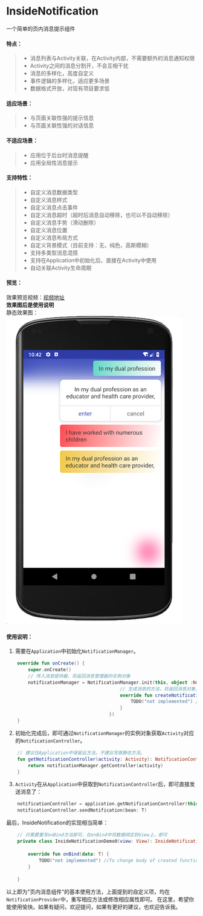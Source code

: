 # InsideNotification
一个简单的页内消息提示组件

#### 特点：
> * 消息列表与Activity关联，在Activity内部，不需要额外的消息通知权限
> * Activity之间的消息分割开，不会互相干扰
> * 消息的多样化，高度自定义
> * 事件逻辑的多样化，适应更多场景
> * 数据格式开放，对现有项目要求低

#### 适应场景：
> * 与页面关联性强的提示信息
> * 与页面关联性强的对话信息

#### 不适应场景：
> * 应用位于后台时消息提醒
> * 应用全局性消息提示

#### 支持特性：
> * 自定义消息数据类型
> * 自定义消息样式
> * 自定义消息点击事件
> * 自定义消息超时（超时后消息自动移除，也可以不自动移除）
> * 自定义消息手势（滑动删除）
> * 自定义消息位置
> * 自定义消息布局方式
> * 自定义背景模式（目前支持：无，纯色，高斯模糊）
> * 支持多类型消息混搭
> * 支持在Application中初始化后，直接在Activity中使用
> * 自动关联Activity生命周期

#### 预览：
效果预览视频：[视频地址](https://github.com/Mr-XiaoLiang/InsideNotification/blob/master/video/video-2018-09-13-.mov) <br>
**效果图后是使用说明** <br>
静态效果图：<br>
![效果预览](https://github.com/Mr-XiaoLiang/InsideNotification/blob/master/video/20180913-224226.png)

#### 使用说明：
1. 需要在`Application`中初始化`NotificationManager`。
``` Kotlin
    override fun onCreate() {
        super.onCreate()
        // 传入消息提供器，将返回消息管理器的实例对象
        notificationManager = NotificationManager.init(this, object :NotificationProvider<T>(){
                                          // 生成消息的方法，将返回消息对象，及消息的展示的View
                                          override fun createNotificationView(layoutInflater: LayoutInflater, parent: ViewGroup, type: Int): InsideNotification<T> {
                                              TODO("not implemented") //To change body of created functions use File | Settings | File Templates.
                                          }
                                      })
    }
```

2. 初始化完成后，即可通过`NotificationManager`的实例对象获取`Activity`对应的`NotificationController`。
``` Kotlin
    // 建议在Application中保留此方法。不建议写做静态方法。
    fun getNotificationController(activity: Activity): NotificationController<NotificationBean>?{
        return notificationManager.getController(activity)
    }
```

3. `Activity`在从`Application`中获取到`NotificationController`后，即可直接发送消息了：
``` Kotlin
    notificationController = application.getNotificationController(this)
    notificationController.sendNotification(bean: T)
```

最后，InsideNotification的实现相当简单：
``` Kotlin
    // 只需要重写onBind方法即可，在onBind中将数据绑定到View上，即可
    private class InsideNotificationDemo0(view: View): InsideNotification<T>(view){

        override fun onBind(data: T) {
            TODO("not implemented") //To change body of created functions use File | Settings | File Templates.
        }

    }
```

以上即为"页内消息组件"的基本使用方法，上面提到的自定义项，均在`NotificationProvider`中，重写相应方法或修改相应属性即可。
在这里，希望你能使用愉快。如果有疑问，欢迎提问，如果有更好的建议，也欢迎告诉我。
